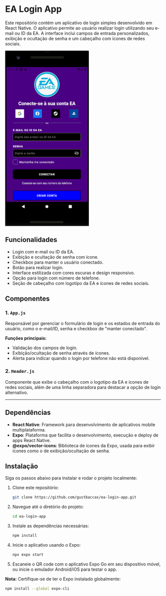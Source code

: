 # EA Login App  

Este repositório contém um aplicativo de login simples desenvolvido em React Native. O aplicativo permite ao usuário realizar login utilizando seu e-mail ou ID da EA. A interface inclui campos de entrada personalizados, exibição e ocultação de senha e um cabeçalho com ícones de redes sociais.

![EA login screenshot](./src/img/tela-login.png) 

## Funcionalidades

- Login com e-mail ou ID da EA.
- Exibição e ocultação de senha com ícone.
- Checkbox para manter o usuário conectado.
- Botão para realizar login.
- Interface estilizada com cores escuras e design responsivo.
- Opção para login com número de telefone.
- Seção de cabeçalho com logotipo da EA e ícones de redes sociais.

## Componentes

### 1. `App.js`

Responsável por gerenciar o formulário de login e os estados de entrada do usuário, como o e-mail/ID, senha e checkbox de "manter conectado".

**Funções principais:**
- Validação dos campos de login.
- Exibição/ocultação de senha através de ícones.
- Alerta para indicar quando o login por telefone não está disponível.

### 2. `Header.js`

Componente que exibe o cabeçalho com o logotipo da EA e ícones de redes sociais, além de uma linha separadora para destacar a opção de login alternativo.

---

## Dependências

- **React Native**: Framework para desenvolvimento de aplicativos mobile multiplataforma.
- **Expo**: Plataforma que facilita o desenvolvimento, execução e deploy de apps React Native.
- **@expo/vector-icons**: Biblioteca de ícones da Expo, usada para exibir ícones como o de exibição/ocultação de senha.

## Instalação

Siga os passos abaixo para instalar e rodar o projeto localmente:

1. Clone este repositório:
   ```bash
   git clone https://github.com/gustbaccas/ea-login-app.git

2. Navegue até o diretório do projeto:
    ```bash
    cd ea-login-app

3. Instale as dependências necessárias:
    ```bash
    npm install

4. Inicie o aplicativo usando o Expo:
    ```bash
    npx expo start

5. Escaneie o QR code com o aplicativo Expo Go em seu dispositivo móvel, ou inicie o emulador Android/iOS para testar o app.

**Nota:** Certifique-se de ter o Expo instalado globalmente:
```bash
npm install --global expo-cli

